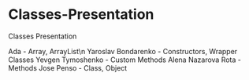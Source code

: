 # Classes-Presentation
Classes Presentation

Ada - Array, ArrayList\n
Yaroslav Bondarenko - Constructors, Wrapper Classes
Yevgen Tymoshenko - Custom Methods
Alena Nazarova Rota - Methods
Jose Penso - Class, Object
